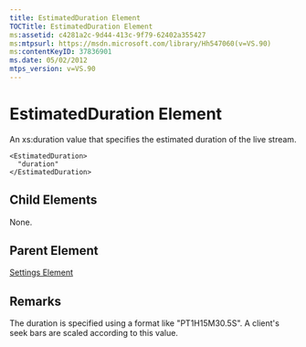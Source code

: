 ```yaml
---
title: EstimatedDuration Element
TOCTitle: EstimatedDuration Element
ms:assetid: c4281a2c-9d44-413c-9f79-62402a355427
ms:mtpsurl: https://msdn.microsoft.com/library/Hh547060(v=VS.90)
ms:contentKeyID: 37836901
ms.date: 05/02/2012
mtps_version: v=VS.90
---
```


# EstimatedDuration Element

An xs:duration value that specifies the estimated duration of the live stream.

    <EstimatedDuration>
      "duration"
    </EstimatedDuration>

## Child Elements

None.

## Parent Element

[Settings Element](settings-element.md)

## Remarks

The duration is specified using a format like "PT1H15M30.5S". A client's seek bars are scaled according to this value.
